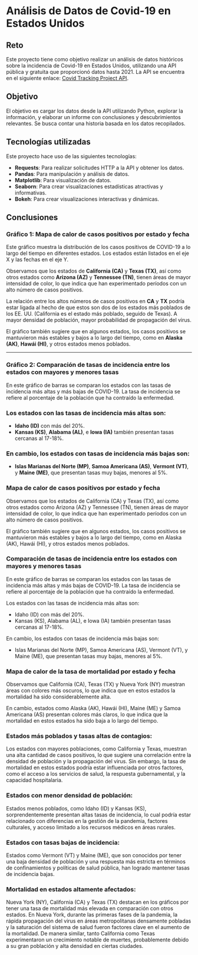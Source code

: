 # Análisis de Datos de Covid-19 en Estados Unidos
## Reto

Este proyecto tiene como objetivo realizar un análisis de datos históricos sobre la incidencia de Covid-19 en Estados Unidos, utilizando una API pública y gratuita que proporcionó datos hasta 2021. La API se encuentra en el siguiente enlace: [Covid Tracking Project API](https://covidtracking.com/data/api).

## Objetivo

El objetivo es cargar los datos desde la API utilizando Python, explorar la información, y elaborar un informe con conclusiones y descubrimientos relevantes. Se busca contar una historia basada en los datos recopilados.

## Tecnologías utilizadas

Este proyecto hace uso de las siguientes tecnologías:

- **Requests**: Para realizar solicitudes HTTP a la API y obtener los datos.
- **Pandas**: Para manipulación y análisis de datos.
- **Matplotlib**: Para visualización de datos.
- **Seaborn**: Para crear visualizaciones estadísticas atractivas y informativas.
- **Bokeh**: Para crear visualizaciones interactivas y dinámicas.

## Conclusiones
### Gráfico 1: Mapa de calor de casos positivos por estado y fecha

Este gráfico muestra la distribución de los casos positivos de COVID-19 a lo largo del tiempo en diferentes estados. Los estados están listados en el eje X y las fechas en el eje Y.

Observamos que los estados de **California (CA)** y **Texas (TX)**, así como otros estados como **Arizona (AZ)** y **Tennessee (TN)**, tienen áreas de mayor intensidad de color, lo que indica que han experimentado períodos con un alto número de casos positivos.

La relación entre los altos números de casos positivos en **CA** y **TX** podría estar ligada al hecho de que estos son dos de los estados más poblados de los EE. UU. (California es el estado más poblado, seguido de Texas). A mayor densidad de población, mayor probabilidad de propagación del virus.

El gráfico también sugiere que en algunos estados, los casos positivos se mantuvieron más estables y bajos a lo largo del tiempo, como en **Alaska (AK)**, **Hawái (HI)**, y otros estados menos poblados.

---

### Gráfico 2: Comparación de tasas de incidencia entre los estados con mayores y menores tasas

En este gráfico de barras se comparan los estados con las tasas de incidencia más altas y más bajas de COVID-19. La tasa de incidencia se refiere al porcentaje de la población que ha contraído la enfermedad.

### Los estados con las tasas de incidencia más altas son:
- **Idaho (ID)** con más del 20%.
- **Kansas (KS)**, **Alabama (AL)**, e **Iowa (IA)** también presentan tasas cercanas al 17-18%.

### En cambio, los estados con tasas de incidencia más bajas son:
- **Islas Marianas del Norte (MP)**, **Samoa Americana (AS)**, **Vermont (VT)**, y **Maine (ME)**, que presentan tasas muy bajas, menores al 5%.

### Mapa de calor de casos positivos por estado y fecha


Observamos que los estados de California (CA) y Texas (TX), así como otros estados como Arizona (AZ) y Tennessee (TN), tienen áreas de mayor intensidad de color, lo que indica que han experimentado períodos con un alto número de casos positivos.

El gráfico también sugiere que en algunos estados, los casos positivos se mantuvieron más estables y bajos a lo largo del tiempo, como en Alaska (AK), Hawái (HI), y otros estados menos poblados.

### Comparación de tasas de incidencia entre los estados con mayores y menores tasas

En este gráfico de barras se comparan los estados con las tasas de incidencia más altas y más bajas de COVID-19. La tasa de incidencia se refiere al porcentaje de la población que ha contraído la enfermedad.

Los estados con las tasas de incidencia más altas son:
- Idaho (ID) con más del 20%.
- Kansas (KS), Alabama (AL), e Iowa (IA) también presentan tasas cercanas al 17-18%.

En cambio, los estados con tasas de incidencia más bajas son:
- Islas Marianas del Norte (MP), Samoa Americana (AS), Vermont (VT), y Maine (ME), que presentan tasas muy bajas, menores al 5%.

### Mapa de calor de la tasa de mortalidad por estado y fecha
Observamos que California (CA), Texas (TX) y Nueva York (NY) muestran áreas con colores más oscuros, lo que indica que en estos estados la mortalidad ha sido considerablemente alta.

En cambio, estados como Alaska (AK), Hawái (HI), Maine (ME) y Samoa Americana (AS) presentan colores más claros, lo que indica que la mortalidad en estos estados ha sido baja a lo largo del tiempo.

### Estados más poblados y tasas altas de contagios:

Los estados con mayores poblaciones, como California y Texas, muestran una alta cantidad de casos positivos, lo que sugiere una correlación entre la densidad de población y la propagación del virus. Sin embargo, la tasa de mortalidad en estos estados podría estar influenciada por otros factores, como el acceso a los servicios de salud, la respuesta gubernamental, y la capacidad hospitalaria.

### Estados con menor densidad de población:

Estados menos poblados, como Idaho (ID) y Kansas (KS), sorprendentemente presentan altas tasas de incidencia, lo cual podría estar relacionado con diferencias en la gestión de la pandemia, factores culturales, y acceso limitado a los recursos médicos en áreas rurales.

### Estados con tasas bajas de incidencia:

Estados como Vermont (VT) y Maine (ME), que son conocidos por tener una baja densidad de población y una respuesta más estricta en términos de confinamientos y políticas de salud pública, han logrado mantener tasas de incidencia bajas.

### Mortalidad en estados altamente afectados:

Nueva York (NY), California (CA) y Texas (TX) destacan en los gráficos por tener una tasa de mortalidad más elevada en comparación con otros estados. En Nueva York, durante las primeras fases de la pandemia, la rápida propagación del virus en áreas metropolitanas densamente pobladas y la saturación del sistema de salud fueron factores clave en el aumento de la mortalidad. De manera similar, tanto California como Texas experimentaron un crecimiento notable de muertes, probablemente debido a su gran población y alta densidad en ciertas ciudades.
